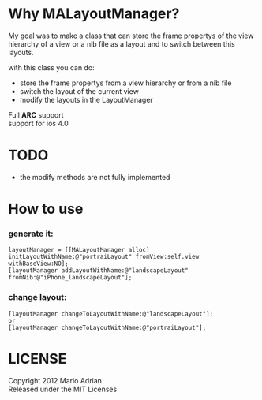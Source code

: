 # Why MALayoutManager?


My goal was to make a class that can store the frame propertys of the view hierarchy of a view or a nib file as a layout and to switch between this layouts. 

with this class you can do:

- store the frame propertys from a view hierarchy or from a nib file
- switch the layout of the current view
- modify the layouts in the LayoutManager

Full **ARC** support   
support for ios 4.0   

# TODO

- the modify methods are not fully implemented


# How to use

### generate it:

    layoutManager = [[MALayoutManager alloc] initLayoutWithName:@"portraiLayout" fromView:self.view withBaseView:NO]; 
    [layoutManager addLayoutWithName:@"landscapeLayout" fromNib:@"iPhone_landscapeLayout"];
   
### change layout:

    [layoutManager changeToLayoutWithName:@"landscapeLayout"];
    or
    [layoutManager changeToLayoutWithName:@"portraiLayout"];
    
# LICENSE

Copyright 2012 Mario Adrian  
Released under the MIT Licenses

 
    
